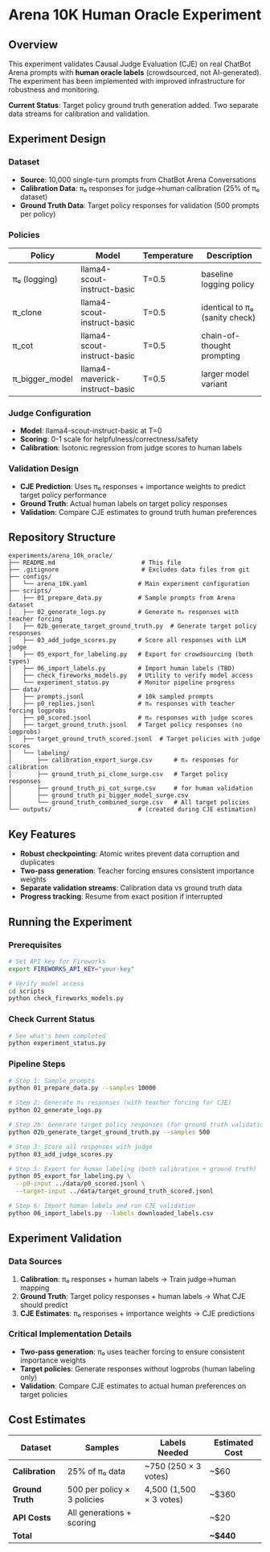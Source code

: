 # Arena 10K Human Oracle Experiment

## Overview

This experiment validates Causal Judge Evaluation (CJE) on real ChatBot Arena prompts with **human oracle labels** (crowdsourced, not AI-generated). The experiment has been implemented with improved infrastructure for robustness and monitoring.

**Current Status**: Target policy ground truth generation added. Two separate data streams for calibration and validation.

## Experiment Design

### Dataset
- **Source**: 10,000 single-turn prompts from ChatBot Arena Conversations
- **Calibration Data**: π₀ responses for judge→human calibration (25% of π₀ dataset)
- **Ground Truth Data**: Target policy responses for validation (500 prompts per policy)

### Policies

| Policy | Model | Temperature | Description |
|--------|-------|-------------|-------------|
| π₀ (logging) | llama4-scout-instruct-basic | T=0.5 | baseline logging policy |
| π_clone | llama4-scout-instruct-basic | T=0.5 | identical to π₀ (sanity check) |
| π_cot | llama4-scout-instruct-basic | T=0.5 | chain-of-thought prompting |
| π_bigger_model | llama4-maverick-instruct-basic | T=0.5 | larger model variant |

### Judge Configuration
- **Model**: llama4-scout-instruct-basic at T=0
- **Scoring**: 0-1 scale for helpfulness/correctness/safety
- **Calibration**: Isotonic regression from judge scores to human labels

### Validation Design
- **CJE Prediction**: Uses π₀ responses + importance weights to predict target policy performance
- **Ground Truth**: Actual human labels on target policy responses
- **Validation**: Compare CJE estimates to ground truth human preferences

## Repository Structure

```
experiments/arena_10k_oracle/
├── README.md                        # This file
├── .gitignore                       # Excludes data files from git
├── configs/
│   └── arena_10k.yaml              # Main experiment configuration
├── scripts/
│   ├── 01_prepare_data.py          # Sample prompts from Arena dataset
│   ├── 02_generate_logs.py         # Generate π₀ responses with teacher forcing
│   ├── 02b_generate_target_ground_truth.py  # Generate target policy responses
│   ├── 03_add_judge_scores.py      # Score all responses with LLM judge
│   ├── 05_export_for_labeling.py   # Export for crowdsourcing (both types)
│   ├── 06_import_labels.py         # Import human labels (TBD)
│   ├── check_fireworks_models.py   # Utility to verify model access
│   └── experiment_status.py        # Monitor pipeline progress
├── data/
│   ├── prompts.jsonl               # 10k sampled prompts
│   ├── p0_replies.jsonl            # π₀ responses with teacher forcing logprobs
│   ├── p0_scored.jsonl             # π₀ responses with judge scores
│   ├── target_ground_truth.jsonl   # Target policy responses (no logprobs)
│   ├── target_ground_truth_scored.jsonl  # Target policies with judge scores
│   └── labeling/
│       ├── calibration_export_surge.csv      # π₀ responses for calibration
│       ├── ground_truth_pi_clone_surge.csv   # Target policy responses
│       ├── ground_truth_pi_cot_surge.csv     # for human validation
│       ├── ground_truth_pi_bigger_model_surge.csv
│       └── ground_truth_combined_surge.csv   # All target policies
└── outputs/                        # (created during CJE estimation)
```

## Key Features

- **Robust checkpointing**: Atomic writes prevent data corruption and duplicates
- **Two-pass generation**: Teacher forcing ensures consistent importance weights
- **Separate validation streams**: Calibration data vs ground truth data
- **Progress tracking**: Resume from exact position if interrupted

## Running the Experiment

### Prerequisites

```bash
# Set API key for Fireworks
export FIREWORKS_API_KEY="your-key"

# Verify model access
cd scripts
python check_fireworks_models.py
```

### Check Current Status

```bash
# See what's been completed
python experiment_status.py
```

### Pipeline Steps

```bash
# Step 1: Sample prompts
python 01_prepare_data.py --samples 10000

# Step 2: Generate π₀ responses (with teacher forcing for CJE)
python 02_generate_logs.py

# Step 2b: Generate target policy responses (for ground truth validation)
python 02b_generate_target_ground_truth.py --samples 500

# Step 3: Score all responses with judge
python 03_add_judge_scores.py

# Step 5: Export for human labeling (both calibration + ground truth)
python 05_export_for_labeling.py \
  --p0-input ../data/p0_scored.jsonl \
  --target-input ../data/target_ground_truth_scored.jsonl

# Step 6: Import human labels and run CJE validation
python 06_import_labels.py --labels downloaded_labels.csv
```

## Experiment Validation

### Data Sources
1. **Calibration**: π₀ responses + human labels → Train judge→human mapping
2. **Ground Truth**: Target policy responses + human labels → What CJE should predict  
3. **CJE Estimates**: π₀ responses + importance weights → CJE predictions

### Critical Implementation Details
- **Two-pass generation**: π₀ uses teacher forcing to ensure consistent importance weights
- **Target policies**: Generate responses without logprobs (human labeling only)
- **Validation**: Compare CJE estimates to actual human preferences on target policies

## Cost Estimates

| Dataset | Samples | Labels Needed | Estimated Cost |
|---------|---------|---------------|----------------|
| **Calibration** | 25% of π₀ data | ~750 (250 × 3 votes) | ~$60 |
| **Ground Truth** | 500 per policy × 3 policies | 4,500 (1,500 × 3 votes) | ~$360 |
| **API Costs** | All generations + scoring | | ~$20 |
| **Total** | | | **~$440** |